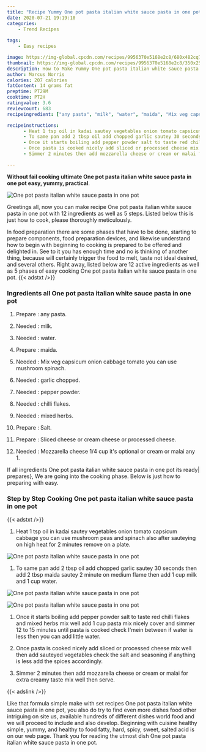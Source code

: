 ```yaml
---
title: "Recipe Yummy One pot pasta italian white sauce pasta in one pot"
date: 2020-07-21 19:19:10
categories:
    - Trend Recipes
    
tags:
    - Easy recipes

image: https://img-global.cpcdn.com/recipes/9956370e5168e2c8/680x482cq70/one-pot-pasta-italian-white-sauce-pasta-in-one-pot-recipe-main-photo.jpg
thumbnail: https://img-global.cpcdn.com/recipes/9956370e5168e2c8/350x250cq70/one-pot-pasta-italian-white-sauce-pasta-in-one-pot-recipe-main-photo.jpg
description: How to Make Yummy One pot pasta italian white sauce pasta in one pot with 12 ingredients and 5 stages of easy cooking.
author: Marcus Norris
calories: 207 calories
fatContent: 14 grams fat
preptime: PT29M
cooktime: PT2H
ratingvalue: 3.6
reviewcount: 683
recipeingredient: ["any pasta", "milk", "water", "maida", "Mix veg capsicum onion cabbage tomato you can use mushroom spinach", "garlic chopped", "pepper powder", "chilli flakes", "mixed herbs", "Salt", "Sliced cheese or cream cheese or processed cheese", "Mozzarella cheese 14 cup its optional or cream or malai any 1"]

recipeinstructions: 
      - Heat 1 tsp oil in kadai sautey vegetables onion tomato capsicum cabbage you can use mushroom peas and spinach also after sauteying on high heat for 2 minutes remove on a plate 
      - To same pan add 2 tbsp oil add chopped garlic sautey 30 seconds then add 2 tbsp maida sautey 2 minute on medium flame then add 1 cup milk and 1 cup water 
      - Once it starts boiling add pepper powder salt to taste red chilli flakes and mixed herbs mix well add 1 cup pasta mix nicely cover and simmer 12 to 15 minutes until pasta is cooked check Imein between if water is less then you can add little water 
      - Once pasta is cooked nicely add sliced or processed cheese mix well then add sauteyed vegetables check the salt and seasoning if anything is less add the spices accordingly 
      - Simmer 2 minutes then add mozzarella cheese or cream or malai for extra creamy taste mix well then serve

---
```




**Without fail cooking ultimate One pot pasta italian white sauce pasta in one pot easy, yummy, practical**. 


![One pot pasta italian white sauce pasta in one pot](https://img-global.cpcdn.com/recipes/9956370e5168e2c8/680x482cq70/one-pot-pasta-italian-white-sauce-pasta-in-one-pot-recipe-main-photo.jpg "One pot pasta italian white sauce pasta in one pot")




Greetings all, now you can make recipe One pot pasta italian white sauce pasta in one pot with 12 ingredients as well as 5 steps. Listed below this is just how to cook, please thoroughly meticulously.

In food preparation there are some phases that have to be done, starting to prepare components, food preparation devices, and likewise understand how to begin with beginning to cooking is prepared to be offered and delighted in. See to it you has enough time and no is thinking of another thing, because will certainly trigger the food to melt, taste not ideal desired, and several others. Right away, listed below are 12 active ingredients as well as 5 phases of easy cooking One pot pasta italian white sauce pasta in one pot.
{{< adstxt />}}

### Ingredients all One pot pasta italian white sauce pasta in one pot


1. Prepare  : any pasta.

1. Needed  : milk.

1. Needed  : water.

1. Prepare  : maida.

1. Needed  : Mix veg capsicum onion cabbage tomato you can use mushroom spinach.

1. Needed  : garlic chopped.

1. Needed  : pepper powder.

1. Needed  : chilli flakes.

1. Needed  : mixed herbs.

1. Prepare  : Salt.

1. Prepare  : Sliced cheese or cream cheese or processed cheese.

1. Needed  : Mozzarella cheese 1/4 cup it&#39;s optional or cream or malai any 1.



If all ingredients One pot pasta italian white sauce pasta in one pot its ready| prepares}, We are going into the cooking phase. Below is just how to preparing with easy.

### Step by Step Cooking One pot pasta italian white sauce pasta in one pot

{{< adstxt />}}


1. Heat 1 tsp oil in kadai sautey vegetables onion tomato capsicum cabbage you can use mushroom peas and spinach also after sauteying on high heat for 2 minutes remove on a plate.



![One pot pasta italian white sauce pasta in one pot](https://img-global.cpcdn.com/steps/73cfb5ebecc7e527/160x128cq70/one-pot-pasta-italian-white-sauce-pasta-in-one-pot-recipe-step-1-photo.jpg" "One pot pasta italian white sauce pasta in one pot")



1. To same pan add 2 tbsp oil add chopped garlic sautey 30 seconds then add 2 tbsp maida sautey 2 minute on medium flame then add 1 cup milk and 1 cup water.



![One pot pasta italian white sauce pasta in one pot](https://img-global.cpcdn.com/steps/0e643eb74914181f/160x128cq70/one-pot-pasta-italian-white-sauce-pasta-in-one-pot-recipe-step-2-photo.jpg" "One pot pasta italian white sauce pasta in one pot")

![One pot pasta italian white sauce pasta in one pot](https://img-global.cpcdn.com/steps/42292958050e3cee/160x128cq70/one-pot-pasta-italian-white-sauce-pasta-in-one-pot-recipe-step-2-photo.jpg" "One pot pasta italian white sauce pasta in one pot")



1. Once it starts boiling add pepper powder salt to taste red chilli flakes and mixed herbs mix well add 1 cup pasta mix nicely cover and simmer 12 to 15 minutes until pasta is cooked check I&#39;mein between if water is less then you can add little water.



1. Once pasta is cooked nicely add sliced or processed cheese mix well then add sauteyed vegetables check the salt and seasoning if anything is less add the spices accordingly.



1. Simmer 2 minutes then add mozzarella cheese or cream or malai for extra creamy taste mix well then serve.





{{< adslink />}}

Like that formula simple make with set recipes One pot pasta italian white sauce pasta in one pot, you also do try to find even more dishes food other intriguing on site us, available hundreds of different dishes world food and we will proceed to include and also develop. Beginning with cuisine healthy simple, yummy, and healthy to food fatty, hard, spicy, sweet, salted acid is on our web page. Thank you for reading the utmost dish One pot pasta italian white sauce pasta in one pot.
